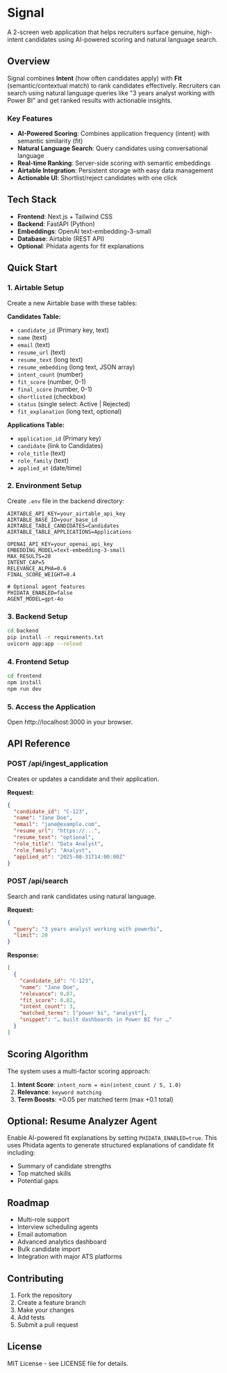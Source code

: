 # Signal

A 2-screen web application that helps recruiters surface genuine, high-intent candidates using AI-powered scoring and natural language search.

## Overview

Signal combines **Intent** (how often candidates apply) with **Fit** (semantic/contextual match) to rank candidates effectively. Recruiters can search using natural language queries like "3 years analyst working with Power BI" and get ranked results with actionable insights.

### Key Features

- **AI-Powered Scoring**: Combines application frequency (intent) with semantic similarity (fit)
- **Natural Language Search**: Query candidates using conversational language
- **Real-time Ranking**: Server-side scoring with semantic embeddings
- **Airtable Integration**: Persistent storage with easy data management
- **Actionable UI**: Shortlist/reject candidates with one click

## Tech Stack

- **Frontend**: Next.js + Tailwind CSS
- **Backend**: FastAPI (Python)
- **Embeddings**: OpenAI text-embedding-3-small
- **Database**: Airtable (REST API)
- **Optional**: Phidata agents for fit explanations

## Quick Start

### 1. Airtable Setup

Create a new Airtable base with these tables:

**Candidates Table:**
- `candidate_id` (Primary key, text)
- `name` (text)
- `email` (text)
- `resume_url` (text)
- `resume_text` (long text)
- `resume_embedding` (long text, JSON array)
- `intent_count` (number)
- `fit_score` (number, 0-1)
- `final_score` (number, 0-1)
- `shortlisted` (checkbox)
- `status` (single select: Active | Rejected)
- `fit_explanation` (long text, optional)

**Applications Table:**
- `application_id` (Primary key)
- `candidate` (link to Candidates)
- `role_title` (text)
- `role_family` (text)
- `applied_at` (date/time)

### 2. Environment Setup

Create `.env` file in the backend directory:

```env
AIRTABLE_API_KEY=your_airtable_api_key
AIRTABLE_BASE_ID=your_base_id
AIRTABLE_TABLE_CANDIDATES=Candidates
AIRTABLE_TABLE_APPLICATIONS=Applications

OPENAI_API_KEY=your_openai_api_key
EMBEDDING_MODEL=text-embedding-3-small
MAX_RESULTS=20
INTENT_CAP=5
RELEVANCE_ALPHA=0.6
FINAL_SCORE_WEIGHT=0.4

# Optional agent features
PHIDATA_ENABLED=false
AGENT_MODEL=gpt-4o
```

### 3. Backend Setup

```bash
cd backend
pip install -r requirements.txt
uvicorn app:app --reload
```

### 4. Frontend Setup

```bash
cd frontend
npm install
npm run dev
```

### 5. Access the Application

Open http://localhost:3000 in your browser.

## API Reference

### POST /api/ingest_application

Creates or updates a candidate and their application.

**Request:**
```json
{
  "candidate_id": "C-123",
  "name": "Jane Doe",
  "email": "jane@example.com",
  "resume_url": "https://...",
  "resume_text": "optional",
  "role_title": "Data Analyst",
  "role_family": "Analyst",
  "applied_at": "2025-08-31T14:00:00Z"
}
```

### POST /api/search

Search and rank candidates using natural language.

**Request:**
```json
{
  "query": "3 years analyst working with powerbi",
  "limit": 20
}
```

**Response:**
```json
[
  {
    "candidate_id": "C-123",
    "name": "Jane Doe",
    "relevance": 0.87,
    "fit_score": 0.82,
    "intent_count": 3,
    "matched_terms": ["power bi", "analyst"],
    "snippet": "… built dashboards in Power BI for …"
  }
]
```



## Scoring Algorithm

The system uses a multi-factor scoring approach:

1. **Intent Score**: `intent_norm = min(intent_count / 5, 1.0)`
4. **Relevance**: `keyword matching`
5. **Term Boosts**: +0.05 per matched term (max +0.1 total)

## Optional: Resume Analyzer Agent

Enable AI-powered fit explanations by setting `PHIDATA_ENABLED=true`. This uses Phidata agents to generate structured explanations of candidate fit including:

- Summary of candidate strengths
- Top matched skills
- Potential gaps

## Roadmap

- Multi-role support
- Interview scheduling agents
- Email automation
- Advanced analytics dashboard
- Bulk candidate import
- Integration with major ATS platforms

## Contributing

1. Fork the repository
2. Create a feature branch
3. Make your changes
4. Add tests
5. Submit a pull request

## License

MIT License - see LICENSE file for details.
